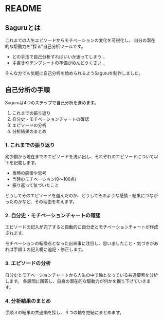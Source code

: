 # README

## Saguruとは
これまでの人生エピソードからモチベーションの変化を可視化し、
自分の潜在的な駆動力を"探る"自己分析ツールです。

- どの手法で自己分析すればいいか迷ってしまう...
- 手書きやテンプレートの準備がめんどうくさい...

そんな方でも気軽に自己分析を始められるようSaguruを制作しました。

## 自己分析の手順
Saguruは4つのステップで自己分析を進めます。

1. これまでの振り返り
2. 自分史・モチベーションチャートの確認
3. エピソードの分析
4. 分析結果のまとめ


### 1. これまでの振り返り
幼少期から現在までのエピソードを洗い出し、それぞれのエピソードについて以下を記載します。
- 当時の感情や思考
- 当時のモチベーション(0〜100点)
- 振り返って気づいたこと

どうしてそのエピソードを選んだのか、どうしてそのような感情・結果につながったのかなど、その理由を考えます。

### 2. 自分史・モチベーションチャートの確認
エピソードの記入が完了すると自動的に自分史とモチベーションチャートが作成されます。

モチベーションの転換点となった出来事に注目し、思い出したこと・気づきがあれば手順１の記入欄に追記・修正します。

### 3. エピソードの分析
自分史とモチベーションチャートから人生の中で軸となっている共通要素を分析します。
各設問に回答し、自身の潜在的な駆動力が何かを掘り下げていきます。

### 4. 分析結果のまとめ
手順３の結果の共通項を探し、４つの軸を完結にまとめます。
